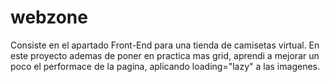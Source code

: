 # webzone
Consiste en el apartado Front-End para una tienda de camisetas virtual. En este proyecto ademas de poner en practica mas grid, aprendi a mejorar un poco el performace de la pagina, aplicando loading="lazy" a las imagenes.

